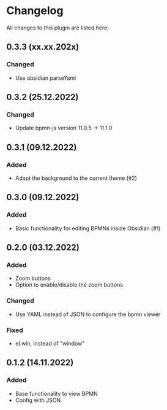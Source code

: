 # Changelog

All changes to this plugin are listed here.

## 0.3.3 (xx.xx.202x)

### Changed

- Use obsidian parseYaml

## 0.3.2 (25.12.2022)

### Changed
- Update bpmn-js version 11.0.5 -> 11.1.0

## 0.3.1 (09.12.2022)

### Added

- Adapt the background to the current theme (#2)

## 0.3.0 (09.12.2022)

### Added

- Basic functionality for editing BPMNs inside Obsidian (#1)

## 0.2.0 (03.12.2022)

### Added

- Zoom buttons
- Option to enable/disable the zoom buttons

### Changed

- Use YAML instead of JSON to configure the bpmn viewer

### Fixed

- el.win, instead of "window"

## 0.1.2 (14.11.2022)

### Added

- Base functionality to view BPMN
- Config with JSON